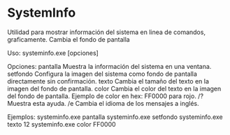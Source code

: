 # SystemInfo
Utilidad para mostrar información del sistema en linea de comandos, graficamente. Cambia el fondo de pantalla

Uso: systeminfo.exe [opciones]

Opciones:
  pantalla      Muestra la información del sistema en una ventana.
  setfondo      Configura la imagen del sistema como fondo de pantalla directamente sin confirmación.
  texto <size>  Cambia el tamaño del texto en la imagen del fondo de pantalla.
  color <hex>   Cambia el color del texto en la imagen del fondo de pantalla. Ejemplo de color en hex: FF0000 para rojo.
  /?            Muestra esta ayuda.
  /e            Cambia el idioma de los mensajes a inglés.

Ejemplos:
  systeminfo.exe pantalla
  systeminfo.exe setfondo
  systeminfo.exe texto 12
  systeminfo.exe color FF0000
